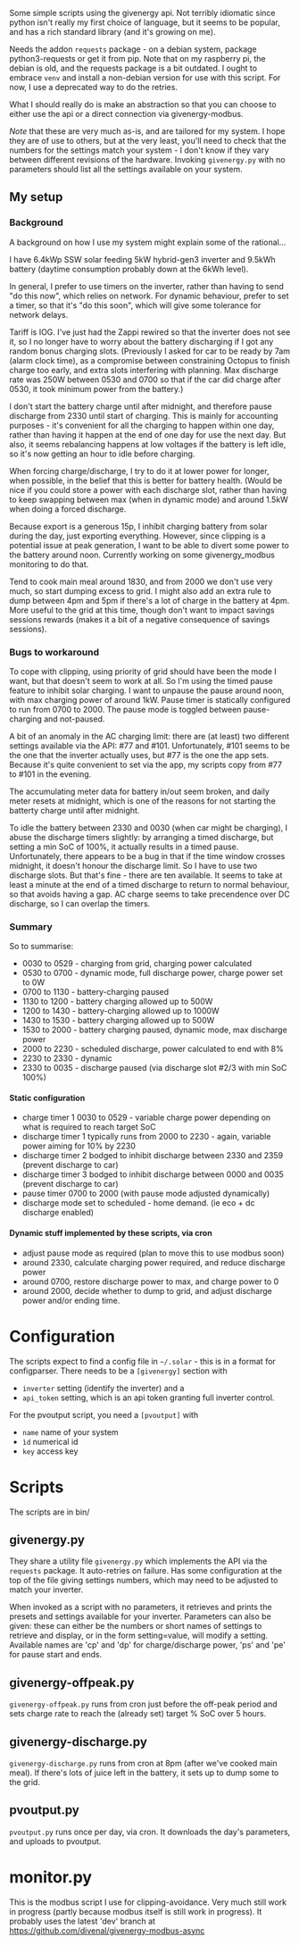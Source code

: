 Some simple scripts using the givenergy api. Not terribly idiomatic since python isn't really my first choice of language, but it seems to be popular, and has a rich standard library (and it's growing on me).

Needs the addon `requests` package - on a debian system, package python3-requests or get it from pip. Note that on my raspberry pi, the debian is old, and the requests package is a bit outdated. I ought to embrace `venv` and install a non-debian version for use with this script. For now, I use a deprecated way to do the retries.

What I should really do is make an abstraction so that you can choose to either use the api or a direct connection via givenergy-modbus.

*Note* that these are very much as-is, and are tailored for my system. I hope they are of use to others, but at the very least, you'll need to check that the numbers for the settings match your system - I don't know if they vary between different revisions of the hardware. Invoking `givenergy.py` with no parameters should list all the settings available on your system.

## My setup

### Background

A background on how I use my system might explain some of the rational...

I have 6.4kWp SSW solar feeding 5kW hybrid-gen3 inverter and 9.5kWh battery (daytime consumption probably down at the 6kWh level).

In general, I prefer to use timers on the inverter, rather than having to send "do this now", which relies on network. For dynamic behaviour, prefer to set a timer, so that it's "do this soon", which will give some tolerance for network delays.

Tariff is IOG. I've just had the Zappi rewired so that the inverter does not see it, so I no longer have to worry about the battery discharging if I got any random bonus charging slots. (Previously I asked for car to be ready by 7am (alarm clock time), as a compromise between constraining Octopus to finish charge too early, and extra slots interfering with planning. Max discharge rate was 250W between 0530 and 0700 so that if the car did charge after 0530, it took minimum power from the battery.)

I don't start the battery charge until after midnight, and therefore pause discharge from 2330 until start of charging. This is mainly for accounting purposes - it's convenient for all the charging to happen within one day, rather than having it happen at the end of one day for use the next day. But also, it seems rebalancing happens at low voltages if the battery is left idle, so it's now getting an hour to idle before charging.

When forcing charge/discharge, I try to do it at lower power for longer, when possible, in the belief that this is better for battery health. (Would be nice if you could store a power with each discharge slot, rather than having to keep swapping between max (when in dynamic mode) and around 1.5kW when doing a forced discharge.

Because export is a generous 15p, I inhibit charging battery from solar during the day, just exporting everything. However, since clipping is a potential issue at peak generation, I want to be able to divert some power to the battery around noon. Currently working on some givenergy_modbus monitoring to do that.

Tend to cook main meal around 1830, and from 2000 we don't use very much, so start dumping excess to grid. I might also add an extra rule to dump between 4pm and 5pm if there's a lot of charge in the battery at 4pm. More useful to the grid at this time, though don't want to impact savings sessions rewards (makes it a bit of a negative consequence of savings sessions).

### Bugs to workaround

To cope with clipping, using priority of grid should have been the mode I want, but that doesn't seem to work at all. So I'm using the timed pause feature to inhibit solar charging. I want to unpause the pause around noon, with max charging power of around 1kW. Pause timer is statically configured to run from 0700 to 2000. The pause mode is toggled between pause-charging and not-paused.

A bit of an anomaly in the AC charging limit: there are (at least) two different settings available via the API: #77 and #101. Unfortunately, #101 seems to be the one that the inverter actually uses, but #77 is the one the app sets. Because it's quite convenient to set via the app, my scripts copy from #77 to #101 in the evening.


The accumulating meter data for battery in/out seem broken, and daily meter resets at midnight, which is one of the reasons for not starting the batterty charge until after midnight.

To idle the battery between 2330 and 0030 (when car might be charging), I abuse the discharge timers slightly: by arranging a timed discharge, but setting a min SoC of 100%, it actually results in a timed pause. Unfortunately, there appears to be a bug in that if the time window crosses midnight, it doesn't honour the discharge limit. So I have to use two discharge slots. But that's fine - there are ten available. It seems to take at least a minute at the end of a timed discharge to return to normal behaviour, so that avoids having a gap. AC charge seems to take precendence over DC discharge, so I can overlap the timers.

### Summary

So to summarise:
* 0030 to 0529 - charging from grid, charging power calculated
* 0530 to 0700 - dynamic mode, full discharge power, charge power set to 0W
* 0700 to 1130 - battery-charging paused
* 1130 to 1200 - battery charging allowed up to 500W
* 1200 to 1430 - battery-charging allowed up to 1000W
* 1430 to 1530 - battery charging allowed up to 500W
* 1530 to 2000 - battery charging paused, dynamic mode, max discharge power
* 2000 to 2230 - scheduled discharge, power calculated to end with 8%
* 2230 to 2330 - dynamic
* 2330 to 0035 - discharge paused (via discharge slot #2/3 with min SoC 100%)

#### Static configuration
* charge timer 1 0030 to 0529 - variable charge power depending on what is required to reach target SoC
* discharge timer 1 typically runs from 2000 to 2230 - again, variable power aiming for 10% by 2230
* discharge timer 2 bodged to inhibit discharge between 2330 and 2359 (prevent discharge to car)
* discharge timer 3 bodged to inhibit discharge between 0000 and 0035 (prevent discharge to car)
* pause timer 0700 to 2000 (with pause mode adjusted dynamically)
* discharge mode set to scheduled - home demand. (ie eco + dc discharge enabled)

#### Dynamic stuff implemented by these scripts, via cron
* adjust pause mode as required  (plan to move this to use modbus soon)
* around 2330, calculate charging power required, and reduce discharge power
* around 0700, restore discharge power to max, and charge power to 0
* around 2000, decide whether to dump to grid, and adjust discharge power and/or ending time.

# Configuration
The scripts expect to find a config file in `~/.solar`  - this is in a format for configparser.
There needs to be a `[givenergy]` section with
 - `inverter` setting (identify the inverter) and a
 - `api_token` setting, which is an api token granting full inverter control.

For the pvoutput script, you need a `[pvoutput]` with
 - `name` name of your system
 - `ìd` numerical id
 - `key` access key

# Scripts
The scripts are in bin/

## givenergy.py
They share a utility file `givenergy.py` which implements the API via the `requests` package. It auto-retries on failure.
Has some configuration at the top of the file giving settings numbers, which may need to be adjusted to match your inverter.

When invoked as a script with no parameters, it retrieves and prints the presets and settings available for your inverter.
Parameters can also be given: these can either be the numbers or short names of settings to retrieve and display, or in the form setting=value, will modify a setting. Available names are 'cp' and 'dp' for charge/discharge power, 'ps' and 'pe' for pause start and ends.

## givenergy-offpeak.py
`givenergy-offpeak.py` runs from cron just before the off-peak period and sets charge rate to reach the (already set) target % SoC  over 5 hours.

## givenergy-discharge.py
`givenergy-discharge.py` runs from cron at 8pm (after we've cooked main meal). If there's lots of juice left in the battery, it sets up to dump some to the grid.

## pvoutput.py
`pvoutput.py` runs once per day, via cron. It downloads the day's parameters, and uploads to pvoutput.



# monitor.py

This is the modbus script I use for clipping-avoidance. Very much still work in progress (partly because modbus itself is still work in progress).
It probably uses the latest 'dev' branch at https://github.com/divenal/givenergy-modbus-async
